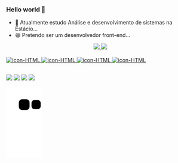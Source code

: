 ### Hello world 👋

- 🔭 Atualmente estudo Análise e desenvolvimento de sistemas na Estácio...
- 😄 Pretendo ser um desenvolvedor front-end...

<div align="center">
  <a href="https://github.com/gabrielcn1">
  <img height="150em" src="https://github-readme-stats.vercel.app/api?username=gabrielcn1&show_icons=true&theme=dark&include_all_commits=true&count_private=true"/>
  <img height="150em" src="https://github-readme-stats.vercel.app/api/top-langs/?username=gabrielcn1&layout=compact&langs_count=7&theme=dark"/>
</div>
<div style="display: inline_block"><br>
  <img alt="icon-HTML" width:"40" height="30" src="https://cdn.jsdelivr.net/gh/devicons/devicon/icons/html5/html5-original.svg"/>
  <img alt="icon-HTML" width:"40" height="30" src="https://cdn.jsdelivr.net/gh/devicons/devicon/icons/css3/css3-original.svg" />
  <img alt="icon-HTML" width:"35" height="30" src="https://cdn.jsdelivr.net/gh/devicons/devicon/icons/javascript/javascript-original.svg" />
  <img alt="icon-HTML" width:"40" height="30" src="https://cdn.jsdelivr.net/gh/devicons/devicon/icons/git/git-original.svg" />
</div>

 ##

<div>
  <a href="https://www.instagram.com/costa.26/" target="_blank"><img src="https://img.shields.io/badge/-Instagram-%23E4405F?style=for-the-badge&logo=instagram&logoColor=white" target="_blank"></a>
  <a href="https://www.linkedin.com/in/gabrielcn03/" target="_blank"><img src="https://img.shields.io/badge/LinkedIn-0077B5?style=for-the-badge&logo=linkedin&logoColor=white" target="_blank"></a>
  <a href="mailto:gabrielcn03@outlook.com" target="_blank"><img src="https://img.shields.io/badge/Microsoft_Outlook-0078D4?style=for-the-badge&logo=microsoft-outlook&logoColor=white" target="_blank"></a>
  <a href="https://www.twitch.tv/gmertz" target="_blank"><img src="https://img.shields.io/badge/Twitch-9146FF?style=for-the-badge&logo=twitch&logoColor=white" target="_blank"></a>
</div>

![snake gif](https://github.com/gabrielcn1/gabrielcn1/blob/output/github-contribution-grid-snake.svg)
